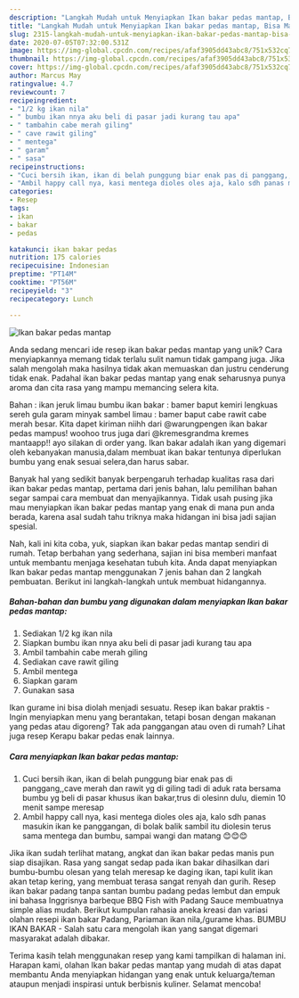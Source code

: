 ```yaml
---
description: "Langkah Mudah untuk Menyiapkan Ikan bakar pedas mantap, Bisa Manjain Lidah"
title: "Langkah Mudah untuk Menyiapkan Ikan bakar pedas mantap, Bisa Manjain Lidah"
slug: 2315-langkah-mudah-untuk-menyiapkan-ikan-bakar-pedas-mantap-bisa-manjain-lidah
date: 2020-07-05T07:32:00.531Z
image: https://img-global.cpcdn.com/recipes/afaf3905dd43abc8/751x532cq70/ikan-bakar-pedas-mantap-foto-resep-utama.jpg
thumbnail: https://img-global.cpcdn.com/recipes/afaf3905dd43abc8/751x532cq70/ikan-bakar-pedas-mantap-foto-resep-utama.jpg
cover: https://img-global.cpcdn.com/recipes/afaf3905dd43abc8/751x532cq70/ikan-bakar-pedas-mantap-foto-resep-utama.jpg
author: Marcus May
ratingvalue: 4.7
reviewcount: 7
recipeingredient:
- "1/2 kg ikan nila"
- " bumbu ikan nnya aku beli di pasar jadi kurang tau apa"
- " tambahin cabe merah giling"
- " cave rawit giling"
- " mentega"
- " garam"
- " sasa"
recipeinstructions:
- "Cuci bersih ikan, ikan di belah punggung biar enak pas di panggang,,cave merah dan rawit yg di giling tadi di aduk rata bersama bumbu yg beli di pasar khusus ikan bakar,trus di olesinn dulu, diemin 10 menit sampe meresap"
- "Ambil happy call nya, kasi mentega dioles oles aja, kalo sdh panas masukin ikan ke panggangan, di bolak balik sambil itu diolesin terus sama mentega dan bumbu, sampai wangi dan matang 😊😊😊"
categories:
- Resep
tags:
- ikan
- bakar
- pedas

katakunci: ikan bakar pedas 
nutrition: 175 calories
recipecuisine: Indonesian
preptime: "PT14M"
cooktime: "PT56M"
recipeyield: "3"
recipecategory: Lunch

---
```



![Ikan bakar pedas mantap](https://img-global.cpcdn.com/recipes/afaf3905dd43abc8/751x532cq70/ikan-bakar-pedas-mantap-foto-resep-utama.jpg)

Anda sedang mencari ide resep ikan bakar pedas mantap yang unik? Cara menyiapkannya memang tidak terlalu sulit namun tidak gampang juga. Jika salah mengolah maka hasilnya tidak akan memuaskan dan justru cenderung tidak enak. Padahal ikan bakar pedas mantap yang enak seharusnya punya aroma dan cita rasa yang mampu memancing selera kita.

Bahan : ikan jeruk limau bumbu ikan bakar : bamer baput kemiri lengkuas sereh gula garam minyak sambel limau : bamer baput cabe rawit cabe merah besar. Kita dapet kiriman niihh dari @warungpengen ikan bakar pedas mampus! woohoo trus juga dari @kremesgrandma kremes mantaapp!! ayo silakan di order yang. Ikan bakar adalah ikan yang digemari oleh kebanyakan manusia,dalam membuat ikan bakar tentunya diperlukan bumbu yang enak sesuai selera,dan harus sabar.

Banyak hal yang sedikit banyak berpengaruh terhadap kualitas rasa dari ikan bakar pedas mantap, pertama dari jenis bahan, lalu pemilihan bahan segar sampai cara membuat dan menyajikannya. Tidak usah pusing jika mau menyiapkan ikan bakar pedas mantap yang enak di mana pun anda berada, karena asal sudah tahu triknya maka hidangan ini bisa jadi sajian spesial.


Nah, kali ini kita coba, yuk, siapkan ikan bakar pedas mantap sendiri di rumah. Tetap berbahan yang sederhana, sajian ini bisa memberi manfaat untuk membantu menjaga kesehatan tubuh kita. Anda dapat menyiapkan Ikan bakar pedas mantap menggunakan 7 jenis bahan dan 2 langkah pembuatan. Berikut ini langkah-langkah untuk membuat hidangannya.

<!--inarticleads1-->

##### Bahan-bahan dan bumbu yang digunakan dalam menyiapkan Ikan bakar pedas mantap:

1. Sediakan 1/2 kg ikan nila
1. Siapkan  bumbu ikan nnya aku beli di pasar jadi kurang tau apa
1. Ambil  tambahin cabe merah giling
1. Sediakan  cave rawit giling
1. Ambil  mentega
1. Siapkan  garam
1. Gunakan  sasa


Ikan gurame ini bisa diolah menjadi sesuatu. Resep ikan bakar praktis - Ingin menyiapkan menu yang berantakan, tetapi bosan dengan makanan yang pedas atau digoreng? Tak ada panggangan atau oven di rumah? Lihat juga resep Kerapu bakar pedas enak lainnya. 

<!--inarticleads2-->

##### Cara menyiapkan Ikan bakar pedas mantap:

1. Cuci bersih ikan, ikan di belah punggung biar enak pas di panggang,,cave merah dan rawit yg di giling tadi di aduk rata bersama bumbu yg beli di pasar khusus ikan bakar,trus di olesinn dulu, diemin 10 menit sampe meresap
1. Ambil happy call nya, kasi mentega dioles oles aja, kalo sdh panas masukin ikan ke panggangan, di bolak balik sambil itu diolesin terus sama mentega dan bumbu, sampai wangi dan matang 😊😊😊


Jika ikan sudah terlihat matang, angkat dan ikan bakar pedas manis pun siap disajikan. Rasa yang sangat sedap pada ikan bakar dihasilkan dari bumbu-bumbu olesan yang telah meresap ke daging ikan, tapi kulit ikan akan tetap kering, yang membuat terasa sangat renyah dan gurih. Resep ikan bakar padang tanpa santan bumbu padang pedas lembut dan empuk ini bahasa Inggrisnya barbeque BBQ Fish with Padang Sauce membuatnya simple alias mudah. Berikut kumpulan rahasia aneka kreasi dan variasi olahan resepi ikan bakar Padang, Pariaman ikan nila,/gurame khas. BUMBU IKAN BAKAR - Salah satu cara mengolah ikan yang sangat digemari masyarakat adalah dibakar. 

Terima kasih telah menggunakan resep yang kami tampilkan di halaman ini. Harapan kami, olahan Ikan bakar pedas mantap yang mudah di atas dapat membantu Anda menyiapkan hidangan yang enak untuk keluarga/teman ataupun menjadi inspirasi untuk berbisnis kuliner. Selamat mencoba!
